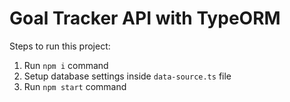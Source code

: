 # Goal Tracker API with TypeORM

Steps to run this project:

1. Run `npm i` command
2. Setup database settings inside `data-source.ts` file
3. Run `npm start` command
